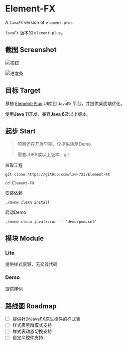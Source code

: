 # Element-FX

A `JavaFX` version of `element-plus`.

`JavaFX` 版本的 `element-plus`。

## 截图 Screenshot

![按钮](https://img1.imgtp.com/2023/03/08/5Eiq2NWN.png)

![进度条](https://img1.imgtp.com/2023/03/08/hoWx3dvc.png)

## 目标 Target

移植 [Element-Plus](https://element-plus.org) UI库到 `JavaFX` 平台，并提供桌面端优化。

使用**Java 11**开发，兼容**Java 8**及以上版本。

## 起步 Start

> 项目还在开发早期，仅提供演示Demo
>
> 需要JDK8或以上版本、git

拉取工程

```shell
git clone https://github.com/lzw-723/Element-FX

cd Element-FX
```

安装依赖

```shell
./mvnw clean install
```

启动Demo

```shell
./mvnw clean javafx:run -f "demo/pom.xml"
```

## 模块 Module

### Lite

提供样式资源，无交互代码

### Demo

提供样例

## 路线图 Roadmap

* [ ] 提供针对JavaFX原生控件的样式表
* [ ] 样式表黑暗模式支持
* [ ] 样式表动态切换支持
* [ ] 自定义控件支持

